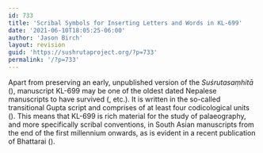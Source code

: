 ```yaml
---
id: 733
title: 'Scribal Symbols for Inserting Letters and Words in KL-699'
date: '2021-06-10T18:05:25-06:00'
author: 'Jason Birch'
layout: revision
guid: 'https://sushrutaproject.org/?p=733'
permalink: '/?p=733'
---
```


Apart from preserving an early, unpublished version of the *Suśrutasaṃhitā* (<span class="zp-InText-zp-ID--2579494-D7GDKVXW--wp733 zp-InText-Citation loading" rel="{ 'pages': 'np', 'items': '{2579494:D7GDKVXW}', 'format': '(%a%, %d%, %p%)', 'brackets': '', 'etal': '', 'separator': '', 'and': '' }"></span>), manuscript KL-699 may be one of the oldest dated Nepalese manuscripts to have survived (<span class="zp-InText-zp-ID--2579494-S6W7GZJA-_-2579494-SKCEXQ47--wp733 zp-InText-Citation loading" rel="{ 'pages': 'np', 'items': '{2579494:S6W7GZJA},{2579494:SKCEXQ47}', 'format': '(%a%, %d%, %p%)', 'brackets': '', 'etal': '', 'separator': '', 'and': '' }"></span>, etc.). It is written in the so-called transitional Gupta script and comprises of at least four codicological units (<span class="zp-InText-zp-ID--2579494-5BHQQJJZ--wp733 zp-InText-Citation loading" rel="{ 'pages': '11', 'items': '{2579494:5BHQQJJZ}', 'format': '(%a%, %d%, %p%)', 'brackets': '', 'etal': '', 'separator': '', 'and': '' }"></span>). This means that KL-699 is rich material for the study of palaeography, and more specifically scribal conventions, in South Asian manuscripts from the end of the first millennium onwards, as is evident in a recent publication of Bhattarai (<span class="zp-InText-zp-ID--2579494-W2G23CR2--wp733 zp-InText-Citation loading" rel="{ 'pages': 'np', 'items': '{2579494:W2G23CR2}', 'format': '(%a%, %d%, %p%)', 'brackets': '', 'etal': '', 'separator': '', 'and': '' }"></span>).